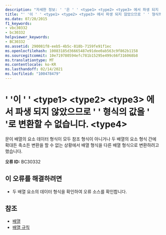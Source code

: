 ```yaml
---
description: "자세한 정보: ' '은 ' ' <type1> <type2> <type3> 에서 파생 되지 않았으므로 ' ' 형식의 값을 ' '로 변환할 수 없습니다 <type4> ."
title: "' '이 ' ' <type1> <type2> <type3> 에서 파생 되지 않았으므로 ' ' 형식의 값을 ' '로 변환할 수 없습니다. <type4>"
ms.date: 07/20/2015
f1_keywords:
- vbc30332
- bc30332
helpviewer_keywords:
- BC30332
ms.assetid: 290081f8-eeb5-4b5c-818b-7159fe91f1ec
ms.openlocfilehash: 10083185d36665487e91dee0ab563c9f862b1158
ms.sourcegitcommit: 10e719780594efc781b15295e499c66f316068b8
ms.translationtype: MT
ms.contentlocale: ko-KR
ms.lasthandoff: 02/14/2021
ms.locfileid: "100478479"
---
```

# <a name="value-of-type-type1-cannot-be-converted-to-type2-because-type3-is-not-derived-from-type4"></a>' '이 ' ' \<type1> \<type2> \<type3> 에서 파생 되지 않았으므로 ' ' 형식의 값을 ' '로 변환할 수 없습니다. \<type4>

문이 배열의 요소 데이터 형식이 모두 참조 형식이 아니거나 두 배열의 요소 형식 간에 확대든 축소든 변환을 할 수 없는 상황에서 배열 형식을 다른 배열 형식으로 변환하려고 했습니다.  
  
 **오류 ID:** BC30332  
  
## <a name="to-correct-this-error"></a>이 오류를 해결하려면  
  
- 두 배열 요소의 데이터 형식을 확인하여 오류 소스를 확인합니다.  
  
## <a name="see-also"></a>참조

- [배열](../programming-guide/language-features/arrays/index.md)
- [배열 규칙](../programming-guide/language-features/data-types/array-conversions.md)
